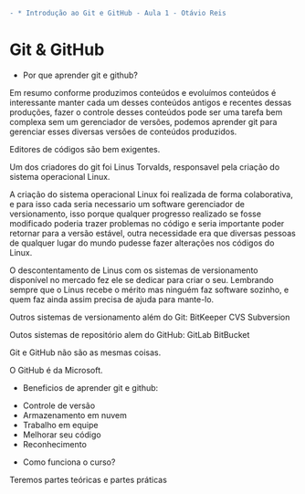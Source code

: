 ```diff 
- * Introdução ao Git e GitHub - Aula 1 - Otávio Reis
```

# Git & GitHub

* Por que aprender git e github?

Em resumo conforme produzimos conteúdos e evoluímos conteúdos é interessante manter cada um desses conteúdos antigos e recentes dessas produções, fazer o controle desses conteúdos pode ser uma tarefa bem complexa sem um gerenciador de versões, podemos aprender git para gerenciar esses diversas versões de conteúdos produzidos. 

Editores de códigos são bem exigentes.

Um dos criadores do git foi Linus Torvalds, responsavel pela criação do sistema operacional Linux.

A criação do sistema operacional Linux foi realizada de forma colaborativa, e para isso cada seria necessario um software gerenciador de versionamento, isso porque qualquer progresso realizado se fosse modificado poderia trazer problemas no código e seria importante poder retornar para a versão estável, outra necessidade era que diversas pessoas de qualquer lugar do mundo pudesse fazer alterações nos códigos do Linux.

O descontentamento de Linus com os sistemas de versionamento disponível no mercado fez ele se dedicar para criar o seu. Lembrando sempre que o Linus recebe o mérito mas ninguém faz software sozinho, e quem faz ainda assim precisa de ajuda para mante-lo.

Outros sistemas de versionamento além do Git:
BitKeeper
CVS
Subversion

Outos sistemas de repositório alem do GitHub:
GitLab
BitBucket

Git e GitHub não são as mesmas coisas.

O GitHub é da Microsoft.

* Beneficios de aprender git e github:

- Controle de versão
- Armazenamento em nuvem
- Trabalho em equipe
- Melhorar seu código
- Reconhecimento

* Como funciona o curso?

Teremos partes teóricas e partes práticas
